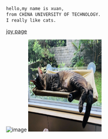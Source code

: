     hello,my name is xuan,
    from CHINA UNIVERSITY OF TECHNOLOGY.
    I really like cats.
    
[joy page](https://joywork00.github.io/)

![image](https://github.com/xuan103/works/blob/master/IMG_0162.jpg)
<img src="IMG_0162.jpg" alt="mouse1" width="200" height="250">
